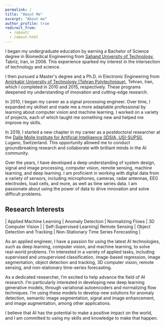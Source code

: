 ```yaml
---
permalink: /
title: "About Me"
excerpt: "About me"
author_profile: true
redirect_from: 
  - /about/
  - /about.html
---
```


I began my undergraduate education by earning a Bachelor of Science degree in Biomedical Engineering from [Sahand University of Technology](https://sut.ac.ir/en/), Tabriz, Iran, in 2006. This experience sparked my interest in the intersection of technology and science.

I then pursued a Master's degree and a Ph.D. in Electronic Engineering from [Amirkabir University of Technology (Tehran Polytechnique)](https://aut.ac.ir/en), Tehran, Iran, which I completed in 2010 and 2015, respectively. These programs deepened my understanding of innovation and cutting-edge research.

In 2010, I began my career as a signal processing engineer. Over time, I expanded my skillset and made me a more adaptable professional by learning about computer vision and machine learning. I worked on a variety of projects, each of which taught me something new and helped me improve my skills.

In 2019, I started a new chapter in my career as a postdoctoral researcher at the [Dalle Molle Institute for Artificial Intelligence (IDSIA, USI-SUPSI)](https://www.idsia.ch/), Lugano, Switzerland. This opportunity allowed me to conduct groundbreaking research and collaborate with brilliant minds in the AI community.

Over the years, I have developed a deep understanding of system design, signal and image processing, computer vision, remote sensing, machine learning, and deep learning. I am proficient in working with digital data from a variety of sensors, including microphones, cameras, radar antennas, EEG electrodes, load cells, and more, as well as time series data. I am passionate about using the power of data to drive innovation and solve difficult problems.

## Research Interests

| Applied Machine Learning | Anomaly Detection | Normalizing Flows | 3D Computer Vision |
| Self-Supervised Learning| Remote Sensing | Object Detection and Tracking | Non-Stationary Time Series Forecasting |

As an applied engineer, I have a passion for using the latest AI technologies, such as deep learning, computer vision, and machine learning, to solve real-world problems. I’m interested in a variety of applied tasks, including supervised and unsupervised classification, image-based regression, image segmentation, object detection and tracking, 3D computer vision, remote sensing, and non-stationary time-series forecasting.

As a dedicated researcher, I’m excited to help advance the field of AI research. I’m particularly interested in developing new deep learning generative models, through variational autoencoders and normalizing flow techniques. I’m using these models to develop new solutions for anomaly detection, semantic image segmentation, signal and image enhancement, and image augmentation, among other applications.

I believe that AI has the potential to make a positive impact on the world, and I am committed to using my skills and knowledge to make that happen.
